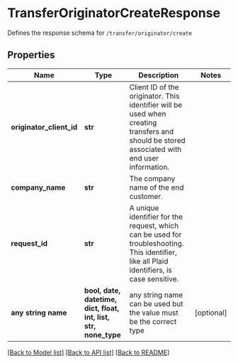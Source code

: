 # TransferOriginatorCreateResponse

Defines the response schema for `/transfer/originator/create`

## Properties
Name | Type | Description | Notes
------------ | ------------- | ------------- | -------------
**originator_client_id** | **str** | Client ID of the originator. This identifier will be used when creating transfers and should be stored associated with end user information. | 
**company_name** | **str** | The company name of the end customer. | 
**request_id** | **str** | A unique identifier for the request, which can be used for troubleshooting. This identifier, like all Plaid identifiers, is case sensitive. | 
**any string name** | **bool, date, datetime, dict, float, int, list, str, none_type** | any string name can be used but the value must be the correct type | [optional]

[[Back to Model list]](../README.md#documentation-for-models) [[Back to API list]](../README.md#documentation-for-api-endpoints) [[Back to README]](../README.md)


